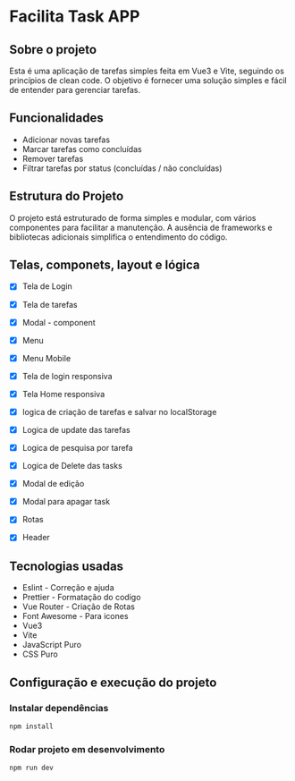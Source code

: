 # Facilita Task APP 

## Sobre o projeto

Esta é uma aplicação de tarefas simples feita em Vue3 e Vite, 
seguindo os princípios de clean code. O objetivo é fornecer 
uma solução simples e fácil de entender para gerenciar tarefas.

## Funcionalidades
- Adicionar novas tarefas
- Marcar tarefas como concluídas
- Remover tarefas
- Filtrar tarefas por status (concluídas / não concluídas)

## Estrutura do Projeto

O projeto está estruturado de forma simples e modular, com vários 
componentes para facilitar a manutenção. A ausência de frameworks
e bibliotecas adicionais simplifica o entendimento do código.



## Telas, componets, layout e lógica

- [x] Tela de Login
- [x] Tela de tarefas
- [x] Modal - component
- [x] Menu
- [x] Menu Mobile
- [x] Tela de login responsiva
- [x] Tela Home responsiva
- [x] logica de criação de tarefas e salvar no localStorage
- [x] Logica de update das tarefas
- [x] Logica de pesquisa por tarefa
- [x] Logica de Delete das tasks
- [x] Modal de edição
- [x] Modal para apagar task
- [x] Rotas
- [x] Header



## Tecnologias usadas

- Eslint - Correção e ajuda 
- Prettier - Formatação do codigo
- Vue Router - Criação de Rotas
- Font Awesome - Para icones
- Vue3
- Vite
- JavaScript Puro
- CSS Puro


## Configuração e execução do projeto

### Instalar dependências
```sh
npm install
```

### Rodar projeto em desenvolvimento
```sh
npm run dev
```

